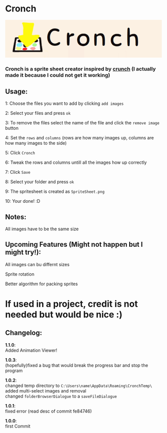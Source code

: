 # Cronch

![Cronch](Cronch/Resources/cronch.gif)

### Cronch is a sprite sheet creator inspired by [crunch](https://github.com/ChevyRay/crunch) (I actually made it because I could not get it working)

## Usage:

1: Choose the files you want to add by clicking `add images`

2: Select your files and press `ok`

3: To remove the files select the name of the file and click the `remove image` button

4: Set the `rows` and `columns` (rows are how many images up, columns are how many images to the side)

5: Click `Cronch`

6: Tweak the rows and columns untill all the images how up correctly

7: Click `Save`

8: Select your folder and press `ok`

9: The spritesheet is created as `SpriteSheet.png`

10: Your done! :D

## Notes:

All images have to be the same size

## Upcoming Features (Might not happen but I might try!):

All images can bu differnt sizes

Sprite rotation

Better algorithm for packing sprites

# If used in a project, credit is not needed but would be nice :)

## Changelog:

**1.1.0**:<br>
Added Animation Viewer!


**1.0.3**:<br>
(hopefully)fixed a bug that would break the progress bar and stop the program

**1.0.2**: <br>
changed temp directory to `C:\Users\name\AppData\Roaming\CronchTemp\`<br>
added multi-select images and removal<br>
changed `folderBrowserDialogue` to a `saveFileDialogue`

**1.0.1**:<br>
fixed error (read desc of commit fe84746)

**1.0.0**:<br>
first Commit
